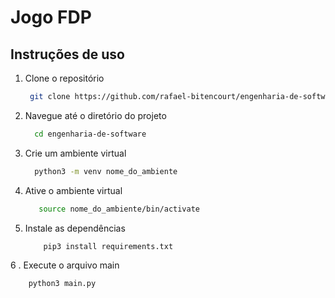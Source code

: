 # Jogo FDP

## Instruções de uso
1. Clone o repositório
   ``` bash
    git clone https://github.com/rafael-bitencourt/engenharia-de-software.git

2. Navegue até o diretório do projeto
   ``` bash
     cd engenharia-de-software
   
3. Crie um ambiente virtual
   ``` bash
     python3 -m venv nome_do_ambiente
   
4. Ative o ambiente virtual
   ``` bash
      source nome_do_ambiente/bin/activate

5. Instale as dependências
    ``` bash
        pip3 install requirements.txt

6 . Execute o arquivo main
   ``` bash
       python3 main.py
